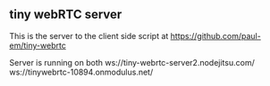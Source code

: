 ## tiny webRTC server


This is the server to the client side script at https://github.com/paul-em/tiny-webrtc

Server is running on both
ws://tiny-webrtc-server2.nodejitsu.com/
ws://tinywebrtc-10894.onmodulus.net/
